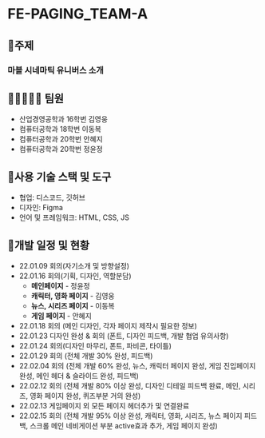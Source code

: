 # FE-PAGING_TEAM-A 

##  🚩주제
  ### 마블 시네마틱 유니버스 소개

##  👩🏼‍🤝‍🧑🏼 팀원
  - 산업경영공학과 16학번 김영웅
  - 컴퓨터공학과 18학번 이동복
  - 컴퓨터공학과 20학번 안혜지
  - 컴퓨터공학과 20학번 정윤정


## 📏사용 기술 스택 및 도구
  - 협업: 디스코드, 깃허브
  - 디자인: Figma
  - 언어 및 프레임워크: HTML, CSS, JS

## 📆개발 일정 및 현황
  - 22.01.09 회의(자기소개 및 방향설정)
  - 22.01.16 회의(기획, 디자인, 역할분담) 
    - **메인페이지** - 정윤정
    - **캐릭터, 영화 페이지** - 김영웅
    - **뉴스, 시리즈 페이지** - 이동복
    - **게임 페이지** - 안혜지
  - 22.01.18 회의 (메인 디자인, 각자 페이지 제작시 필요한 정보)
  - 22.01.23 디자인 완성 & 회의 (폰트, 디자인 피드백, 개발 협업 유의사항)
  - 22.01.24 회의(디자인 마무리, 폰트, 파비콘, 타이틀)
  - 22.01.29 회의 (전체 개발 30% 완성, 피드백)
  - 22.02.04 회의 (전체 개발 60% 완성, 뉴스, 캐릭터 페이지 완성, 게임 진입페이지 완성, 메인 헤더 & 슬라이드 완성, 피드백)
  - 22.02.12 회의 (전체 개발 80% 이상 완성, 디자인 디테일 피드백 완료, 메인, 시리즈, 영화 페이지 완성, 퀴즈부분 거의 완성)
  - 22.02.13      게임페이지 외 모든 페이지 헤더추가 및 연결완료
  - 22.02.15 회의 (전체 개발 95% 이상 완성, 캐릭터, 영화, 시리즈, 뉴스 페이지 피드백, 스크롤 메인 네비게이션 부분 active효과 추가, 게임 페이지 완성)
